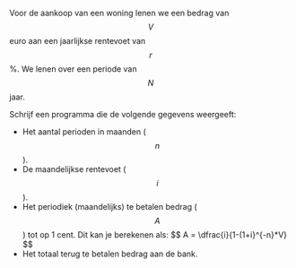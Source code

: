 Voor de aankoop van een woning lenen we een bedrag van $$V$$ euro aan een jaarlijkse rentevoet van $$r$$%. We lenen over een periode van $$N$$ jaar.

Schrijf een programma die de volgende gegevens weergeeft:
* Het aantal perioden in maanden ($$n$$).
* De maandelijkse rentevoet ($$i$$).
* Het periodiek (maandelijks) te betalen bedrag ($$A$$) tot op 1 cent. Dit kan je berekenen als:
  $$
  A = \dfrac{i}{1-(1+i}^{-n}*V}
  $$
* Het totaal terug te betalen bedrag aan de bank.

